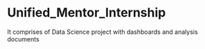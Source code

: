 # Unified_Mentor_Internship
It comprises of Data Science project with dashboards and analysis documents

